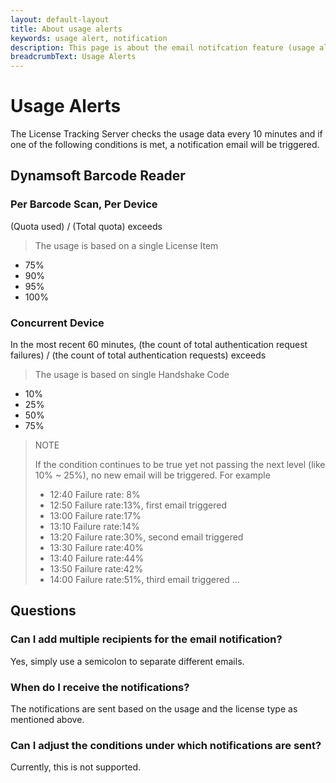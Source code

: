```yaml
---
layout: default-layout
title: About usage alerts
keywords: usage alert, notification
description: This page is about the email notifcation feature (usage alerts) of Dynamsoft License Tracking Service
breadcrumbText: Usage Alerts
---
```


# Usage Alerts

The License Tracking Server checks the usage data every 10 minutes and if one of the following conditions is met, a notification email will be triggered.

## Dynamsoft Barcode Reader

### Per Barcode Scan, Per Device  

(Quota used) / (Total quota) exceeds 

> The usage is based on a single License Item

* 75%
* 90%
* 95%
* 100%

### Concurrent Device

In the most recent 60 minutes, (the count of total authentication request failures) / (the count of total authentication requests) exceeds

> The usage is based on single Handshake Code

* 10%
* 25%
* 50%
* 75%

> NOTE
>  
> If the condition continues to be true yet not passing the next level (like 10% ~ 25%), no new email will be triggered. For example
> * 12:40 Failure rate: 8%
> * 12:50 Failure rate:13%, first email triggered
> * 13:00 Failure rate:17%
> * 13:10 Failure rate:14%
> * 13:20 Failure rate:30%, second email triggered
> * 13:30 Failure rate:40%
> * 13:40 Failure rate:44%
> * 13:50 Failure rate:42%
> * 14:00 Failure rate:51%, third email triggered
> ...

## Questions

### Can I add multiple recipients for the email notification?

Yes, simply use a semicolon to separate different emails.

### When do I receive the notifications?

The notifications are sent based on the usage and the license type as mentioned above.

### Can I adjust the conditions under which notifications are sent?

Currently, this is not supported.
